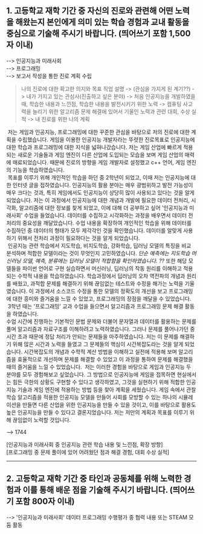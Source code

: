 ## 1. 고등학교 재학 기간 중 자신의 진로와 관련해 어떤 노력을 해왔는지 본인에게 의미 있는 학습 경험과 교내 활동을 중심으로 기술해 주시기 바랍니다. (띄어쓰기 포함 1,500자 이내)  

--> 인공지능과 미래사회  
--> 프로그래밍  
--> 보고서 작성을 통한 진로 계획 수립

> 나의 진로에 대한 확고한 의지와 목표 직업 설명 -> (관심을 가지게 된 계기??) -> 내가 가지고 있는 관심사(진출하고 싶은 분야) -> 처음 인공지능을 개발하였을 때, 학습한 내용과 느낀점, 학습한 내용을 발전시키기 위한 노력 -> 컴퓨팅 사고력을 늘리기 위한 알고리즘 문제 해결에 있어서 기울인 노력과 관련 대회, 수상 실적 -> 내 진로를 위한 나의 계획

&nbsp;저는 게임과 인공지능, 프로그래밍에 대한 꾸준한 관심을 바탕으로 저의 진로에 대한 계획을 수립했습니다. 
게임을 이용한 인공지능 개발자라는 뚜렷한 진로목표로 인공지능에 대한 학습과 프로그래밍에 대한 지식을 넓혀나갔습니다. 
저는 게임 산업에 빠르게 적용되는 새로운 기술들과 게임 엔진이 다른 산업에 도입되는 모습을 보며 게임 산업의 매력에 매료되었습니다. 
때문에 진로의 방향을 게임 개발자로 설정했고 c++ 언어, 게임 엔진의 기능을 학습하였습니다.  
&nbsp;목표를 이루기 위해 개인적인 학습을 하던 중 2학년이 되었고, 이때 저는 인공지능에 대한 인터넷 글을 접하였습니다. 
인공지능의 활용 분야는 매우 광범위하고 발전 가능성이 매우 크다는 것과, 특히 게임에서도 인공지능이 상당히 많이 사용되고 있다는 것을 알게 되었습니다. 
저는 이 과정에서 인공지능에 대한 개념과 개발에 필요한 데이터 전처리, 시각화, 알고리즘에 대한 정보를 찾게 되었고, 이에 대해 더 공부하고 싶어 '인공지능과 미래사회' 수업을 들었습니다. 
데이터를 수집하고 시각화하는 과정을 배우면서 데이터 전처리의 중요성을 깨달았습니다. 
수업 내용을 확장하여 개인적인 학습을 위해 데이터를 수집하던 중 데이터의 형태가 모두 제각각인 것을 확인했습니다. 
데이터를 알맞게 사용하기 위해서 전처리 과정이 필요하다는 것을 알게 되었습니다.  
&nbsp;인공지능 관련 학습에서 지도학습, 비지도학습, 강화학습, 딥러닝 모델의 특징을 비교 분석하며 적합한 모델이라는 것이 무엇인지 고민하였습니다. 
*단순 예측에는 지도학습 머신러닝 모델, 예측, 분류에는 딥러닝 모델이 적합함을 확인하였습니다. ??*
또한 해당 모델들을 파이썬 언어로 구현 실습하면서 머신러닝, 딥러닝의 작동 원리를 이해하고 적용되는 수학적 내용을 학습하였습니다. 
학습과정에서 딥러닝의 오차 역전파의 개념과 원리를 배웠고, 과적합 문제를 해결하기 위해 끊임없는 테스트와 수정을 해가는 노력을 기울였습니다. 
이 과정에서 소스코드 수정을 통한 모델의 정확도의 개선을 보고 프로그래밍에 대한 흥미와 즐거움을 느낄 수 있었고, 프로그래밍의 장점을 깨달을 수 있었습니다.  
&nbsp;3학년 때는 '프로그래밍' 교과 수업을 들으면서 알고리즘과 프로그래밍 문제 해결 활동을 하였습니다.  
수업 시간에 진행하는 기본적인 문법 문제와 더불어 문자열과 데이터를 활용하는 문제를 풀며 알고리즘과 자료구조를 이해하려고 노력하였습니다. 
그러나 문제를 풀어나가던 중 시간 초과 때문에 정답 처리가 안되는 문제들을 마주하였습니다. 
저는 이 문제를 해결하기 위해 많은 시간과 노력을 들였고 그 문제들의 핵심이 시간복잡도라는 것을 알게 되었습니다. 
시간복잡도의 개념과 수학적 계산 방법을 이해하고 실전에 적용해 보며 알고리즘을 효율적으로 개선하며 문제를 해결할 수 있었고 이 과정을 통하여 문제를 해결했을 때의 즐거움을 느낄 수 있었습니다. 
&nbsp;저는 이러한 경험을 바탕으로 게임과 인공지능 두 분야를 모두 경험해보고 싶었습니다.
그 방법으로 인공지능에 게임을 접목하면 현실에서는 힘든 극한의 상황도 구현할 수 있다고 생각하였고, 그것을 실현하기 위해 적합한 인공지능 기술과 게임 엔진에 적용하는 방법 등을 찾아 계획을 세웠습니다. 
게임 속에서 관찰학습 알고리즘을 적용한 인공지능 모델을 만들어 사회를 모방할 수 있는 하나의 시뮬레이션을 만들면 다른 산업을 위한 인공지능을 만들 수 있을 것이고, 이를 바탕으로 활용도 높은 인공지능을 만들 수 있다고 결론지었습니다. 
저는 저만의 계획과 목표를 이루기 위해 끊임없이 노력할 것입니다. 

--> 1744

[인공지능과 미래사회 중 인공지능 관련 학습 내용 및 느낀점, 확장 방향]  
[프로그래밍 중 문제 풀이에 있어 어려웠던 점과 해결 경험, 대회 수상 실적]


<hr/>

## 2. 고등학교 재학 기간 중 타인과 공동체를 위해 노력한 경험과 이를 통해 배운 점을 기술해 주시기 바랍니다. (띄어쓰기 포함 800자 이내)  

--> '인공지능과 미래사회' 데이터 프로그래밍 수행평가 중 협력 내용 또는 STEAM 모둠 활동 
